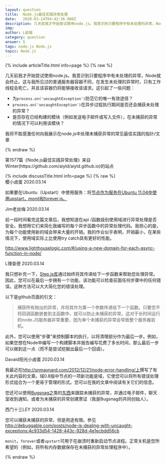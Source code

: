 ```yaml
---
layout: question
title:  Node.js最佳实践异常处理
date:   2020-03-14T04:42:36.000Z
description: 几天前我才开始尝试使用node.js。我意识到只要程序中有未处理的异常，Node就会终止。这与我所见过的普通服务器容器不同，在发生未处理的异常时，只有工作...
img: 
author: L前端
category: question
answer: 5
tags: node.js Node.js
topic: Node.js
---
```

<div class="article-root">
  <div class="article">
    {% include articleTitle.html info=page %}
    {% raw %}
    <div class="article-content"><p><font style="vertical-align: inherit;"><font style="vertical-align: inherit;">几天前我才开始尝试使用node.js。</font><font style="vertical-align: inherit;">我意识到只要程序中有未处理的异常，Node就会终止。</font><font style="vertical-align: inherit;">这与我所见过的普通服务器容器不同，在发生未处理的异常时，只有工作线程会死亡，并且该容器仍将能够接收该请求。</font><font style="vertical-align: inherit;">这引起了一些问题：</font></font></p>

<ul>
<li><font style="vertical-align: inherit;"><font style="vertical-align: inherit;">为</font></font><code>process.on('uncaughtException')</code><font style="vertical-align: inherit;"><font style="vertical-align: inherit;">防范它的唯一有效途径？</font></font></li>
<li><font style="vertical-align: inherit;"></font><code>process.on('uncaughtException')</code><font style="vertical-align: inherit;"><font style="vertical-align: inherit;">在异步过程执行期间是否</font><font style="vertical-align: inherit;">还会</font><font style="vertical-align: inherit;">捕获未处理的异常？</font></font></li>
<li><font style="vertical-align: inherit;"><font style="vertical-align: inherit;">是否存在已经构建的模块（例如发送电子邮件或写入文件），在未捕获的异常的情况下可以利用该模块？</font></font></li>
</ul>

<p><font style="vertical-align: inherit;"><font style="vertical-align: inherit;">我将不胜感激任何向我展示在node.js中处理未捕获异常的常见最佳实践的指针/文章</font></font></p></div>
    {% endraw %}
  </div>
  <p class="winter_mark">第1577篇《Node.js最佳实践异常处理》来自Winter(https://github.com/aiyld/aiyld.github.io)的站点</p>
  <div class="discuss-wrapper">
    {% include discussTitle.html info=page %}
    {% raw %}
    <div class="discuss-item">
        <div class="discuss-parent">
          <div class="discuss-meta">
            <span class="discuss-user">樱小卤蛋</span>
            <span class="discuss-time">2020.03.14</span>
          </div>
          <div class="discuss-comment"><p><font style="vertical-align: inherit;"><font style="vertical-align: inherit;">如果要在Ubuntu（Upstart）中使用服务：将</font></font><a href="http://jacobmumm.com/2011/08/29/node-as-a-service-in-ubuntu-11-04-with-upstart-monit-and-forever-js/" rel="nofollow"><font style="vertical-align: inherit;"><font style="vertical-align: inherit;">节点作为服务在Ubuntu 11.04中使用upstart，monit和forever.js。</font></font></a></p></div>
        </div></div><div class="discuss-item">
        <div class="discuss-parent">
          <div class="discuss-meta">
            <span class="discuss-user">Jim老丝梅</span>
            <span class="discuss-time">2020.03.14</span>
          </div>
          <div class="discuss-comment"><p><font style="vertical-align: inherit;"><font style="vertical-align: inherit;">前一段时间看完这篇文章后，我想知道在api /函数级别使用域进行异常处理是否安全。</font><font style="vertical-align: inherit;">我想用它们来简化我编写的每个异步函数中的异常处理代码。</font><font style="vertical-align: inherit;">我担心的是，为每个功能使用新的域会带来大量的开销。</font><font style="vertical-align: inherit;">我的作业似乎表明，开销最小，在某些情况下，使用域实际上比使用try catch具有更好的性能。</font></font></p>

<p><a href="http://www.lighthouselogic.com/#/using-a-new-domain-for-each-async-function-in-node/" rel="nofollow"><font style="vertical-align: inherit;"><font style="vertical-align: inherit;">http://www.lighthouselogic.com/#/using-a-new-domain-for-each-async-function-in-node/</font></font></a></p></div>
        </div></div><div class="discuss-item">
        <div class="discuss-parent">
          <div class="discuss-meta">
            <span class="discuss-user">L理查德</span>
            <span class="discuss-time">2020.03.14</span>
          </div>
          <div class="discuss-comment"><p><font style="vertical-align: inherit;"><font style="vertical-align: inherit;">我只想补充一下，</font></font><a href="https://github.com/creationix/step" rel="nofollow"><font style="vertical-align: inherit;"><font style="vertical-align: inherit;">Step.js库</font></font></a><font style="vertical-align: inherit;"><font style="vertical-align: inherit;">通过始终将其传递给下一步函数来帮助您处理异常。</font><font style="vertical-align: inherit;">因此，您可以在最后一步拥有一个功能，该功能可以检查前面任何步骤中的任何错误。</font><font style="vertical-align: inherit;">这种方法可以大大简化您的错误处理。</font></font></p>

<p><font style="vertical-align: inherit;"><font style="vertical-align: inherit;">以下是github页面的引文：</font></font></p>

<blockquote>
  <p><font style="vertical-align: inherit;"><font style="vertical-align: inherit;">捕获所有抛出的异常，并将其作为第一个参数传递给下一个函数。</font><font style="vertical-align: inherit;">只要您不将回调函数嵌套到主函数中，就可以防止未捕获的异常。</font><font style="vertical-align: inherit;">这对于长时间运行的node.JS服务器非常重要，因为单个未捕获的异常会导致整个服务器宕机。</font></font></p>
</blockquote>

<p><font style="vertical-align: inherit;"><font style="vertical-align: inherit;">此外，您可以使用“步骤”来控制脚本的执行，以将清理部分作为最后一步。</font><font style="vertical-align: inherit;">例如，如果您想在Node中编写一个构建脚本并报告编写花费了多长时间，那么最后一步可以做到这一点（而不是尝试挖掘出最后一个回调）。</font></font></p></div>
        </div></div><div class="discuss-item">
        <div class="discuss-parent">
          <div class="discuss-meta">
            <span class="discuss-user">Davaid阳光小卤蛋</span>
            <span class="discuss-time">2020.03.14</span>
          </div>
          <div class="discuss-comment"><p><font style="vertical-align: inherit;"><font style="vertical-align: inherit;">我最近在</font></font><a href="http://snmaynard.com/2012/12/21/node-error-handling/"><font style="vertical-align: inherit;"><font style="vertical-align: inherit;">http://snmaynard.com/2012/12/21/node-error-handling/上</font></font></a><font style="vertical-align: inherit;"><font style="vertical-align: inherit;">撰写了有关此内容的文章</font><font style="vertical-align: inherit;">。</font><font style="vertical-align: inherit;">域0.8版中节点的一项新功能是域，它使您可以将所有错误处理形式组合为一个更易于管理的形式。</font><font style="vertical-align: inherit;">您可以在我的文章中阅读有关它们的信息。</font></font></p>

<p><font style="vertical-align: inherit;"><font style="vertical-align: inherit;">您还可以使用</font></font><a href="https://bugsnag.com"><font style="vertical-align: inherit;"><font style="vertical-align: inherit;">Bugsnag之</font></font></a><font style="vertical-align: inherit;"><font style="vertical-align: inherit;">类的</font><a href="https://bugsnag.com"><font style="vertical-align: inherit;">东西</font></a><font style="vertical-align: inherit;">来跟踪未捕获的异常，并通过电子邮件，聊天室收到通知，或者为未捕获的异常创建票证（我是Bugsnag的共同创始人）。</font></font></p></div>
        </div></div><div class="discuss-item">
        <div class="discuss-parent">
          <div class="discuss-meta">
            <span class="discuss-user">西门十三LEY</span>
            <span class="discuss-time">2020.03.14</span>
          </div>
          <div class="discuss-comment"><p><font style="vertical-align: inherit;"><font style="vertical-align: inherit;">您可以捕获未捕获的异常，但是用途有限。</font><font style="vertical-align: inherit;">参见</font></font><a href="http://debuggable.com/posts/node-js-dealing-with-uncaught-exceptions:4c933d54-1428-443c-928d-4e1ecbdd56cb" rel="noreferrer"><font style="vertical-align: inherit;"><font style="vertical-align: inherit;">http://debuggable.com/posts/node-js-dealing-with-uncaught-exceptions:4c933d54-1428-443c-928d-4e1ecbdd56cb</font></font></a></p>

<p><code>monit</code><font style="vertical-align: inherit;"><font style="vertical-align: inherit;">，</font></font><code>forever</code><font style="vertical-align: inherit;"><font style="vertical-align: inherit;">或者</font></font><code>upstart</code><font style="vertical-align: inherit;"><font style="vertical-align: inherit;">可用于在崩溃时重新启动节点进程。</font><font style="vertical-align: inherit;">正常关机是您所希望的（例如，将所有内存数据保存在未捕获的异常处理程序中）。</font></font></p></div>
        </div></div>
    {% endraw %}
  </div>
<div>
